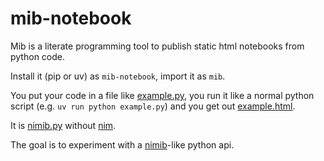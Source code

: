 # mib-notebook

Mib is a literate programming tool to publish static html notebooks from python code.

Install it (pip or uv) as `mib-notebook`, import it as `mib`.

You put your code in a file like [example.py](example.py),
you run it like a normal python script (e.g. `uv run python example.py`)
and you get out [example.html](example.html).

It is [nimib.py] without [nim].

The goal is to experiment with a [nimib]-like python api.

[nimib]: https://github.com/pietroppeter/nimib
[nimib.py]: https://github.com/nimib-land/nimib.py
[nim]: https://nim-lang.org/
